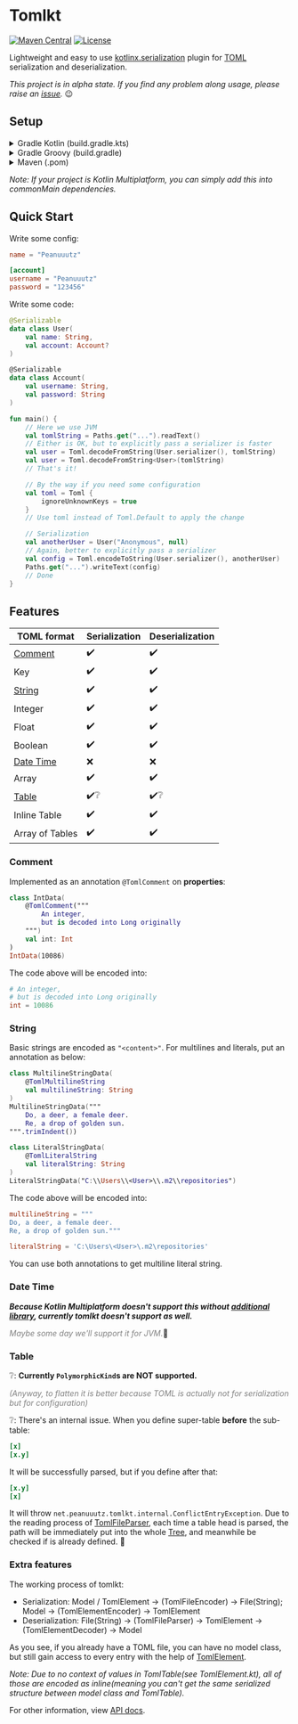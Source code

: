# Tomlkt

[![Maven Central](https://img.shields.io/maven-central/v/net.peanuuutz/tomlkt)](https://search.maven.org/artifact/net.peanuuutz/tomlkt)
[![License](https://img.shields.io/github/license/Peanuuutz/tomlkt)](http://www.apache.org/licenses/LICENSE-2.0)

Lightweight and easy to use [kotlinx.serialization](https://github.com/Kotlin/kotlinx.serialization) plugin for [TOML](https://toml.io/) serialization and deserialization.

*This project is in alpha state. If you find any problem along usage, please raise an [issue](https://github.com/Peanuuutz/tomlkt/issues).* :wink:

## Setup

<details>
<summary>Gradle Kotlin (build.gradle.kts)</summary>

```kotlin
repositories {
    mavenCentral()
}

dependencies {
    implementation("net.peanuuutz:tomlkt:0.1.8")
}
```
</details>

<details>
<summary>Gradle Groovy (build.gradle)</summary>

```groovy
repositories {
    mavenCentral()
}

dependencies {
    implementation "net.peanuuutz:tomlkt:0.1.8"
}
```
</details>

<details>
<summary>Maven (.pom)</summary>

```xml
<dependency>
  <groupId>net.peanuuutz</groupId>
  <artifactId>tomlkt-jvm</artifactId>
  <version>0.1.8</version>
</dependency>
```
</details>

*Note: If your project is Kotlin Multiplatform, you can simply add this into commonMain dependencies.*

## Quick Start

Write some config:

```toml
name = "Peanuuutz"

[account]
username = "Peanuuutz"
password = "123456"
```

Write some code:

```kotlin
@Serializable
data class User(
    val name: String,
    val account: Account?
)

@Serializable
data class Account(
    val username: String,
    val password: String
)

fun main() {
    // Here we use JVM
    val tomlString = Paths.get("...").readText()
    // Either is OK, but to explicitly pass a serializer is faster
    val user = Toml.decodeFromString(User.serializer(), tomlString)
    val user = Toml.decodeFromString<User>(tomlString)
    // That's it!

    // By the way if you need some configuration
    val toml = Toml {
        ignoreUnknownKeys = true
    }
    // Use toml instead of Toml.Default to apply the change

    // Serialization
    val anotherUser = User("Anonymous", null)
    // Again, better to explicitly pass a serializer
    val config = Toml.encodeToString(User.serializer(), anotherUser)
    Paths.get("...").writeText(config)
    // Done
}
```

## Features

|TOML format|Serialization|Deserialization|
|---|---|---|
|[Comment](#Comment)|:heavy_check_mark:|:heavy_check_mark:|
|Key|:heavy_check_mark:|:heavy_check_mark:|
|[String](#String)|:heavy_check_mark:|:heavy_check_mark:|
|Integer|:heavy_check_mark:|:heavy_check_mark:|
|Float|:heavy_check_mark:|:heavy_check_mark:|
|Boolean|:heavy_check_mark:|:heavy_check_mark:|
|[Date Time](#Date-Time)|:x:|:x:|
|Array|:heavy_check_mark:|:heavy_check_mark:|
|[Table](#Table)|:heavy_check_mark::grey_question:|:heavy_check_mark::grey_question:|
|Inline Table|:heavy_check_mark:|:heavy_check_mark:|
|Array of Tables|:heavy_check_mark:|:heavy_check_mark:|

### Comment

Implemented as an annotation `@TomlComment` on **properties**:

```kotlin
class IntData(
    @TomlComment("""
        An integer,
        but is decoded into Long originally
    """)
    val int: Int
)
IntData(10086)
```

The code above will be encoded into:

```toml
# An integer,
# but is decoded into Long originally
int = 10086
```

### String

Basic strings are encoded as `"<content>"`. For multilines and literals, put an annotation as below:

```kotlin
class MultilineStringData(
    @TomlMultilineString
    val multilineString: String
)
MultilineStringData("""
    Do, a deer, a female deer.
    Re, a drop of golden sun.
""".trimIndent())

class LiteralStringData(
    @TomlLiteralString
    val literalString: String
)
LiteralStringData("C:\\Users\\<User>\\.m2\\repositories")
```

The code above will be encoded into:

```toml
multilineString = """
Do, a deer, a female deer.
Re, a drop of golden sun."""

literalString = 'C:\Users\<User>\.m2\repositories'
```

You can use both annotations to get multiline literal string.

### Date Time

_**Because Kotlin Multiplatform doesn't support this without [additional library](https://github.com/Kotlin/kotlinx-datetime), currently tomlkt doesn't support as well.**_

<font color = 'gray'>*Maybe some day we'll support it for JVM.*</font>:thinking:

### Table

:grey_question:: **Currently `PolymorphicKind`s are NOT supported.**

<font color = 'gray'>*(Anyway, to flatten it is better because TOML is actually not for serialization but for configuration)*</font>

:grey_question:: There's an internal issue. When you define super-table **before** the sub-table:

```toml
[x]
[x.y]
```

It will be successfully parsed, but if you define after that:

```toml
[x.y]
[x]
```

It will throw `net.peanuuutz.tomlkt.internal.ConflictEntryException`. Due to the reading process of [TomlFileParser](https://github.com/Peanuuutz/tomlkt/tree/master/src/commonMain/kotlin/net/peanuuutz/tomlkt/internal/parser/TomlFileParser.kt), each time a table head is parsed, the path will be immediately put into the whole [Tree](https://github.com/Peanuuutz/tomlkt/tree/master/src/commonMain/kotlin/net/peanuuutz/tomlkt/internal/parser/TreeNode.kt), and meanwhile be checked if is already defined. :face_with_head_bandage:

### Extra features

The working process of tomlkt:

* Serialization: Model / TomlElement → (TomlFileEncoder) → File(String); Model → (TomlElementEncoder) → TomlElement
* Deserialization: File(String) → (TomlFileParser) → TomlElement → (TomlElementDecoder) → Model

As you see, if you already have a TOML file, you can have no model class, but still gain access to every entry with the help of [TomlElement](https://github.com/Peanuuutz/tomlkt/tree/master/src/commonMain/kotlin/net/peanuuutz/tomlkt/TomlElement.kt).

*Note: Due to no context of values in TomlTable(see TomlElement.kt), all of those are encoded as inline(meaning you can't get the same serialized structure between model class and TomlTable).*

For other information, view [API docs](https://peanuuutz.github.io/tomlkt/).

